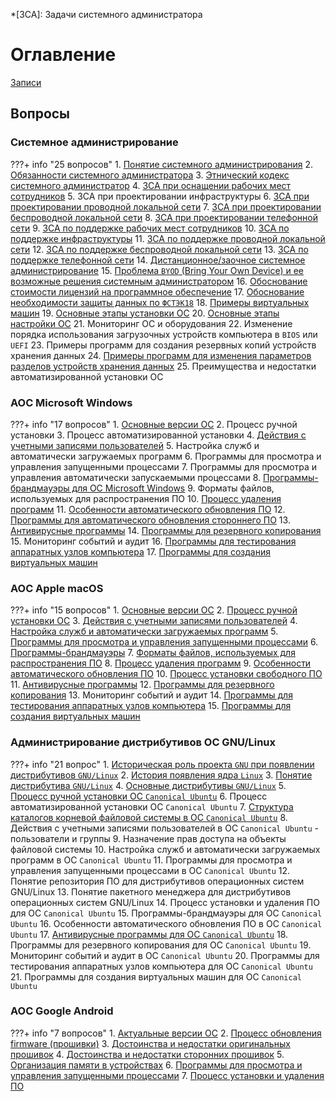 *[ЗСА]: Задачи системного администратора

# Оглавление

[Записи](watch/)

## Вопросы

### Системное администрирование

???+ info "25 вопросов"
    1. [Понятие системного администрирования](exam/sys/1/)
    2. [Обязанности системного администратора](exam/sys/2/)
    3. [Этнический кодекс системного администратор](exam/sys/3/)
    4. [ЗСА при оснащении рабочих мест сотрудников](exam/sys/4/)
    5. ЗСА при проектировании инфраструктуры
    6. [ЗСА при проектировании проводной локальной сети](exam/sys/6/)
    7. [ЗСА при проектировании беспроводной локальной сети](exam/sys/7/)
    8. [ЗСА при проектировании телефонной сети](exam/sys/8/)
    9. [ЗСА по поддержке рабочих мест сотрудников](exam/sys/9/)
    10. [ЗСА по поддержке инфраструктуры](exam/sys/10/)
    11. [ЗСА по поддержке проводной локальной сети](exam/sys/11/)
    12. [ЗСА по поддержке беспроводной локальной сети](exam/sys/12/)
    13. [ЗСА по поддержке телефонной сети](exam/sys/13/)
    14. [Дистанционное/заочное системное администрирование](exam/sys/14/)
    15. [Проблема `BYOD` (Bring Your Own Device) и ее возможные решения системным администратором](exam/sys/15/)
    16. [Обоснование стоимости лицензий на программное обеспечение](exam/sys/16/)
    17. [Обоснование необходимости защиты данных по `ФСТЭК18`](exam/sys/17/)
    18. [Примеры виртуальных машин](exam/sys/18/)
    19. [Основные этапы установки ОС](exam/sys/19/)
    20. [Основные этапы настройки ОС](exam/sys/20/)
    21. Мониторинг ОС и оборудования
    22. Изменение порядка использования загрузочных устройств компьютера в `BIOS` или `UEFI`
    23. Примеры программ для создания резервных копий устройств хранения данных
    24. [Примеры программ для изменения параметров разделов устройств хранения данных](exam/sys/24/)
    25. Преимущества и недостатки автоматизированной установки ОС

### АОС Microsoft Windows

???+ info "17 вопросов"
    1. [Основные версии ОС](exam/windows/1/)
    2. Процесс ручной установки
    3. Процесс автоматизированной установки
    4. [Действия с учетными записями пользователей](exam/windows/4/)
    5. Настройка служб и автоматически загружаемых программ
    6. Программы для просмотра и управления запущенными процессами
    7. Программы для просмотра и управления автоматически запускаемыми процессами
    8. [Программы-брандмауэры для ОС Microsoft Windows](exam/windows/8/)
    9. Форматы файлов, используемых для распространения ПО
    10. [Процесс удаления программ](exam/windows/10/)
    11. [Особенности автоматического обновления ПО](exam/windows/11/)
    12. [Программы для автоматического обновления стороннего ПО](exam/windows/12/)
    13. [Антивирусные программы](exam/windows/13/)
    14. [Программы для резервного копирования](exam/windows/14/)
    15. Мониторинг событий и аудит
    16. [Программы для тестирования аппаратных узлов компьютера](exam/windows/16/)
    17. [Программы для создания виртуальных машин](exam/windows/17/)

### АОС Apple macOS

???+ info "15 вопросов"
    1. [Основные версии ОС](exam/macos/1/)
    2. [Процесс ручной установки ОС](exam/macos/2/)
    3. [Действия с учетными записями пользователей](exam/macos/3/)
    4. [Настройка служб и автоматически загружаемых программ](exam/macos/4/)
    5. [Программы для просмотра и управления запущенными процессами](exam/macos/5/)
    6. [Программы-брандмауэры](exam/macos/6/)
    7. [Форматы файлов, используемых для распространения ПО](exam/macos/7/)
    8. [Процесс удаления программ](exam/macos/8/)
    9. [Особенности автоматического обновления ПО](exam/macos/9/)
    10. [Процесс установки свободного ПО](exam/macos/10/)
    11. [Антивирусные программы](exam/macos/11/)
    12. [Программы для резервного копирования](exam/macos/12/)
    13. Мониторинг событий и аудит
    14. [Программы для тестирования аппаратных узлов компьютера](exam/macos/14/)
    15. [Программы для создания виртуальных машин](exam/macos/15/)

### Администрирование дистрибутивов ОС GNU/Linux

???+ info "21 вопрос"
    1. [Историческая роль проекта `GNU` при появлении дистрибутивов `GNU/Linux`](exam/linux/1/)
    2. [История появления ядра `Linux`](exam/linux/2/)
    3. [Понятие дистрибутива `GNU/Linux`](exam/linux/3/)
    4. [Основные дистрибутивы `GNU/Linux`](exam/linux/4/)
    5. [Процесс ручной установки ОС `Canonical Ubuntu`](exam/linux/5/)
    6. Процесс автоматизированной установки ОС `Canonical Ubuntu`
    7. [Структура каталогов корневой файловой системы в ОС `Canonical Ubuntu`](exam/linux/7/)
    8. Действия с учетными записями пользователей в ОС `Canonical Ubuntu` - пользователи и группы
    9. Назначение прав доступа на объекты файловой системы
    10. Настройка служб и автоматически загружаемых программ в ОС `Canonical Ubuntu`
    11. Программы для просмотра и управления запущенными процессами в ОС `Canonical Ubuntu`
    12. Понятие репозитория ПО для дистрибутивов операционных систем GNU/Linux
    13. Понятие пакетного менеджера для дистрибутивов операционных систем GNU/Linux
    14. Процесс установки и удаления ПО для ОС `Canonical Ubuntu`
    15. Программы-брандмауэры для ОС `Canonical Ubuntu`
    16. Особенности автоматического обновления ПО в ОС `Canonical Ubuntu`
    17. [Антивирусные программы для ОС `Canonical Ubuntu`](exam/linux/17/)
    18. Программы для резервного копирования для ОС `Canonical Ubuntu`
    19. Мониторинг событий и аудит в ОС `Canonical Ubuntu`
    20. Программы для тестирования аппаратных узлов компьютера для ОС `Canonical Ubuntu`
    21. Программы для создания виртуальных машин для ОС `Canonical Ubuntu`

### АОС Google Android

???+ info "7 вопросов"
    1. [Актуальные версии ОС](exam/android/1/)
    2. [Процесс обновления firmware (прошивки)](exam/android/2/)
    3. [Достоинства и недостатки оригинальных прошивок](exam/android/3/)
    4. [Достоинства и недостатки сторонних прошивок](exam/android/4/)
    5. [Организация памяти в устройствах](exam/android/5/)
    6. [Программы для просмотра и управления запущенными процессами](exam/android/6/)
    7. [Процесс установки и удаления ПО](exam/android/7/)
